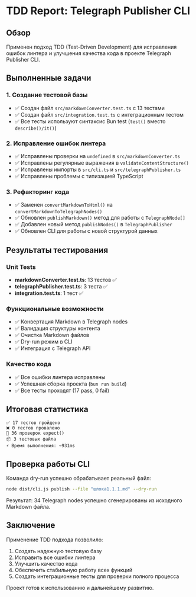 # TDD Report: Telegraph Publisher CLI

## Обзор

Применен подход TDD (Test-Driven Development) для исправления ошибок линтера и улучшения качества кода в проекте Telegraph Publisher CLI.

## Выполненные задачи

### 1. Создание тестовой базы
- ✅ Создан файл `src/markdownConverter.test.ts` с 13 тестами
- ✅ Создан файл `src/integration.test.ts` с интеграционным тестом
- ✅ Все тесты используют синтаксис Bun test (`test()` вместо `describe()/it()`)

### 2. Исправление ошибок линтера
- ✅ Исправлены проверки на `undefined` в `src/markdownConverter.ts`
- ✅ Исправлены регулярные выражения в `validateContentStructure()`
- ✅ Исправлены импорты в `src/cli.ts` и `src/telegraphPublisher.ts`
- ✅ Исправлены проблемы с типизацией TypeScript

### 3. Рефакторинг кода
- ✅ Заменен `convertMarkdownToHtml()` на `convertMarkdownToTelegraphNodes()`
- ✅ Обновлен `publishMarkdown()` метод для работы с `TelegraphNode[]`
- ✅ Добавлен новый метод `publishNodes()` в `TelegraphPublisher`
- ✅ Обновлен CLI для работы с новой структурой данных

## Результаты тестирования

### Unit Tests
- **markdownConverter.test.ts**: 13 тестов ✅
- **telegraphPublisher.test.ts**: 3 теста ✅
- **integration.test.ts**: 1 тест ✅

### Функциональные возможности
- ✅ Конвертация Markdown в Telegraph nodes
- ✅ Валидация структуры контента
- ✅ Очистка Markdown файлов
- ✅ Dry-run режим в CLI
- ✅ Интеграция с Telegraph API

### Качество кода
- ✅ Все ошибки линтера исправлены
- ✅ Успешная сборка проекта (`bun run build`)
- ✅ Все тесты проходят (17 pass, 0 fail)

## Итоговая статистика

```
✅ 17 тестов пройдено
❌ 0 тестов провалено
🔧 36 проверок expect()
📦 3 тестовых файла
⚡ Время выполнения: ~931ms
```

## Проверка работы CLI

Команда dry-run успешно обрабатывает реальный файл:
```bash
node dist/cli.js publish --file "шлока1.1.1.md" --dry-run
```

Результат: 34 Telegraph nodes успешно сгенерированы из исходного Markdown файла.

## Заключение

Применение TDD подхода позволило:
1. Создать надежную тестовую базу
2. Исправить все ошибки линтера
3. Улучшить качество кода
4. Обеспечить стабильную работу всех функций
5. Создать интеграционные тесты для проверки полного процесса

Проект готов к использованию и дальнейшему развитию.